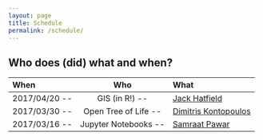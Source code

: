 ```yaml
---
layout: page
title: Schedule
permalink: /schedule/
---
```


## Who does (did) what and when?

| When          | Who                 | What                   |
|:--------------|:-------------------:|:-----------------------|
| 2017/04/20   -- |   GIS (in R!)   -- | [Jack Hatfield](mailto:jack.hatfield12@imperial.ac.uk)   |
| 2017/03/30   -- |   Open Tree of Life   -- | [Dimitris Kontopoulos](https://github.com/dgkontopoulos)   |
| 2017/03/16   -- |   Jupyter Notebooks  -- | [Samraat Pawar](http://www.imperial.ac.uk/people/s.pawar)          |

